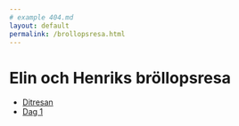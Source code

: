 ```yaml
---
# example 404.md
layout: default
permalink: /brollopsresa.html
---
```


# Elin och Henriks bröllopsresa

- [Ditresan](/dag0)
- [Dag 1](/dag1)

